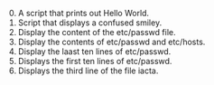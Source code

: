 0. A script that prints out Hello World.
1. Script that displays a confused smiley.
2. Display the content of the etc/passwd file.
3. Display the contents of etc/passwd and etc/hosts.
4. Display the laast ten lines of etc/passwd.
5. Displays the first ten lines of etc/passwd.
6. Displays the third line of the file iacta.
